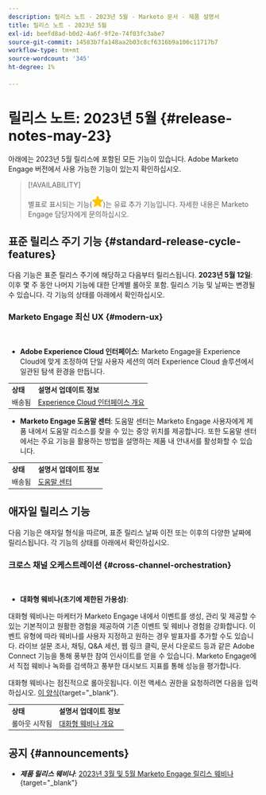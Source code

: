 ```yaml
---
description: 릴리스 노트 - 2023년 5월 - Marketo 문서 - 제품 설명서
title: 릴리스 노트 - 2023년 5월
exl-id: beefd8ad-b0d2-4a6f-9f2e-74f03fc3abe7
source-git-commit: 14583b7fa148aa2b03c8cf6316b9a106c11717b7
workflow-type: tm+mt
source-wordcount: '345'
ht-degree: 1%

---
```


# 릴리스 노트: 2023년 5월 {#release-notes-may-23}

아래에는 2023년 5월 릴리스에 포함된 모든 기능이 있습니다. Adobe Marketo Engage 버전에서 사용 가능한 기능이 있는지 확인하십시오.

>[!AVAILABILITY]
>
>별표로 표시되는 기능(![별](assets/yellow-star.png))는 유료 추가 기능입니다. 자세한 내용은 Marketo Engage 담당자에게 문의하십시오.

## 표준 릴리스 주기 기능 {#standard-release-cycle-features}

다음 기능은 표준 릴리스 주기에 해당하고 다음부터 릴리스됩니다. **2023년 5월 12일**: 이후 몇 주 동안 나머지 기능에 대한 단계별 롤아웃 포함. 릴리스 기능 및 날짜는 변경될 수 있습니다. 각 기능의 상태를 아래에서 확인하십시오.

### Marketo Engage 최신 UX {#modern-ux}

</br>

* **Adobe Experience Cloud 인터페이스**: Marketo Engage을 Experience Cloud에 맞게 조정하여 단일 사용자 세션의 여러 Experience Cloud 솔루션에서 일관된 탐색 환경을 만듭니다.

<table> 
  <tr> 
   <td><b>상태</b></td>
   <td><b>설명서 업데이트 정보</b></td>
  </tr>
  <tr> 
   <td>배송됨</td>
   <td><a href="/help/marketo/product-docs/adobe-experience-cloud-integrations/experience-cloud-interface-overview.md">Experience Cloud 인터페이스 개요</a></td>
  </tr>
  </tbody>
</table>

* **Marketo Engage 도움말 센터**: 도움말 센터는 Marketo Engage 사용자에게 제품 내에서 도움말 리소스를 찾을 수 있는 중앙 위치를 제공합니다. 또한 도움말 센터에서는 주요 기능을 활용하는 방법을 설명하는 제품 내 안내서를 활성화할 수 있습니다.

<table> 
  <tr> 
   <td><b>상태</b></td>
   <td><b>설명서 업데이트 정보</b></td>
  </tr>
  <tr> 
   <td>배송됨</td>
   <td><a href="/help/marketo/getting-started/things-to-know/help-center.md">도움말 센터</a></td>
  </tr>
  </tbody>
</table>

## 애자일 릴리스 기능

다음 기능은 애자일 형식을 따르며, 표준 릴리스 날짜 이전 또는 이후의 다양한 날짜에 릴리스됩니다. 각 기능의 상태를 아래에서 확인하십시오.

### 크로스 채널 오케스트레이션 {#cross-channel-orchestration}

</br>

* **대화형 웨비나(초기에 제한된 가용성)**:

대화형 웨비나는 마케터가 Marketo Engage 내에서 이벤트를 생성, 관리 및 제공할 수 있는 기본적이고 원활한 경험을 제공하여 기존 이벤트 및 웨비나 경험을 강화합니다. 이벤트 유형에 따라 웨비나를 사용자 지정하고 원하는 경우 발표자를 추가할 수도 있습니다. 라이브 설문 조사, 채팅, Q&amp;A 세션, 웹 링크 클릭, 문서 다운로드 등과 같은 Adobe Connect 기능을 통해 풍부한 참여 인사이트를 얻을 수 있습니다. Marketo Engage에서 직접 웨비나 녹화를 검색하고 풍부한 대시보드 지표를 통해 성능을 평가합니다.

대화형 웨비나는 점진적으로 롤아웃됩니다. 이전 액세스 권한을 요청하려면 다음을 입력하십시오. [이 양식](https://forms.office.com/r/Jf4zFVCH0T){target="_blank"}.

<table> 
  <tr> 
   <td><b>상태</b></td>
   <td><b>설명서 업데이트 정보</b></td>
  </tr>
  <tr> 
   <td>롤아웃 시작됨</td>
   <td><a href="https://experienceleague.adobe.com/docs/marketo/using/product-docs/demand-generation/events/interactive-webinars/interactive-webinars-overview.html">대화형 웨비나 개요</a></td>
  </tr>
  </tbody>
</table>

## 공지 {#announcements}

* **_제품 릴리스 웨비나_**: [2023년 3월 및 5월 Marketo Engage 릴리스 웨비나](https://engage.marketo.com/2023_March_May_Release_Webinar_OnDemandPage.html){target="_blank"}
